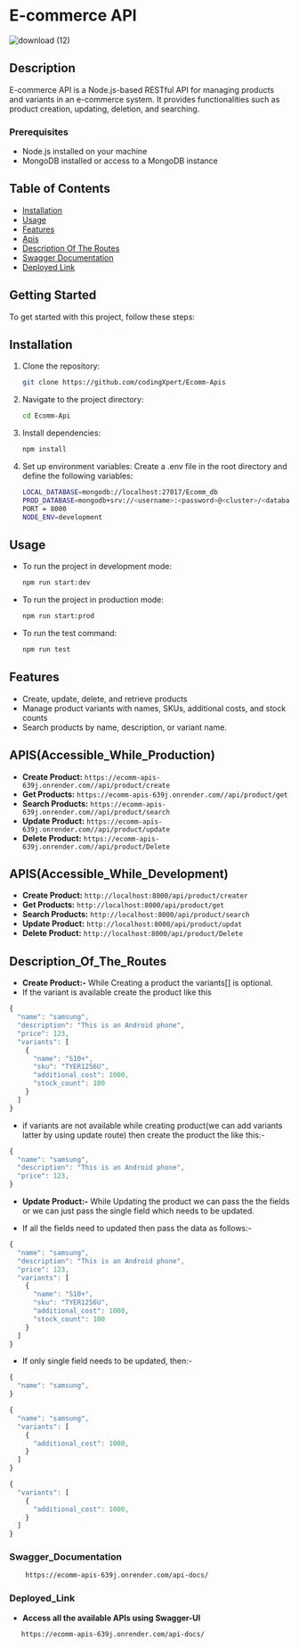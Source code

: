# E-commerce API

![download (12)](https://github.com/codingXpert/Ecomm-Apis/assets/101451924/ed5c8700-3915-442a-ab8b-42edb81a0b12)

## Description

E-commerce API is a Node.js-based RESTful API for managing products and variants in an e-commerce system. It provides functionalities such as product creation, updating, deletion, and searching.

### Prerequisites

- Node.js installed on your machine
- MongoDB installed or access to a MongoDB instance


## Table of Contents

- [Installation](#installation)
- [Usage](#usage)
- [Features](#Features)
- [Apis](#APIS(Accessible_While_Development))
- [Description Of The Routes](#Description_Of_The_Routes)
- [Swagger Documentation](#Swagger_Documentation)
- [Deployed Link](#Deployed_Link)

## Getting Started

To get started with this project, follow these steps:

## Installation

1. Clone the repository:

   ```bash
   git clone https://github.com/codingXpert/Ecomm-Apis

2. Navigate to the project directory:
   ```bash
   cd Ecomm-Api

3. Install dependencies:
    ```bash
   npm install

4. Set up environment variables:
    Create a .env file in the root directory and define the following variables:
    ```bash
    LOCAL_DATABASE=mongodb://localhost:27017/Ecomm_db
    PROD_DATABASE=mongodb+srv://<username>:<password>@<cluster>/<database>
    PORT = 8000
    NODE_ENV=development

## Usage

* To run the project in development mode:
    ```bash
    npm run start:dev

* To run the project in production mode:
    ```bash
    npm run start:prod

* To run the test command:
    ```bash
    npm run test    
    
## Features

- Create, update, delete, and retrieve products
- Manage product variants with names, SKUs, additional costs, and stock counts
- Search products by name, description, or variant name.

## APIS(Accessible_While_Production)
* **Create Product:** ```https://ecomm-apis-639j.onrender.com//api/product/create```
* **Get Products:** ```https://ecomm-apis-639j.onrender.com//api/product/get```
* **Search Products:** ```https://ecomm-apis-639j.onrender.com//api/product/search```
* **Update Product:** ```https://ecomm-apis-639j.onrender.com//api/product/update```
* **Delete Product:** ```https://ecomm-apis-639j.onrender.com//api/product/Delete```

## APIS(Accessible_While_Development)
* **Create Product:** ```http://localhost:8000/api/product/creater```
* **Get Products:** ```http://localhost:8000/api/product/get```
* **Search Products:** ```http://localhost:8000/api/product/search```
* **Update Product:** ```http://localhost:8000/api/product/updat```
* **Delete Product:** ```http://localhost:8000/api/product/Delete```

## Description_Of_The_Routes
* **Create Product:-** While Creating a product the variants[] is optional.
* If the variant is available create the product like this
```javascript
{
  "name": "samsung",
  "description": "This is an Android phone",
  "price": 123,
  "variants": [
    {
      "name": "S10+",
      "sku": "TYER1256U",
      "additional_cost": 1000,
      "stock_count": 100
    }
  ]
}
```
* if variants are not available while creating product(we can add variants latter by using update route) then create the product the like this:-
```javascript
{
  "name": "samsung",
  "description": "This is an Android phone",
  "price": 123,
}
```

* **Update Product:-** While Updating the product we can pass the the fields or we can just pass the single field which needs to be updated.

* If all the fields need to updated then pass the data as follows:-
```javascript
{
  "name": "samsung",
  "description": "This is an Android phone",
  "price": 123,
  "variants": [
    {
      "name": "S10+",
      "sku": "TYER1256U",
      "additional_cost": 1000,
      "stock_count": 100
    }
  ]
}
```

* If only single field needs to be updated, then:-
```javascript
{
  "name": "samsung",
}
```

```javascript
{
  "name": "samsung",
  "variants": [
    {
      "additional_cost": 1000,
    }
  ]
}
```

```javascript
{
  "variants": [
    {
      "additional_cost": 1000,
    }
  ]
}
```



### Swagger_Documentation
```bash
    https://ecomm-apis-639j.onrender.com/api-docs/
```

### Deployed_Link
* **Access all the available APIs using Swagger-UI**
 ```bash
    https://ecomm-apis-639j.onrender.com/api-docs/
```